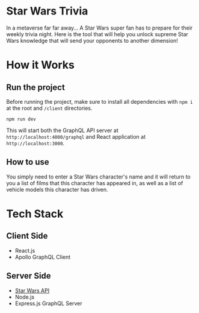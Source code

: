 # Star Wars Trivia
In a metaverse far far away... A Star Wars super fan has to prepare for their weekly trivia night. Here is the tool that will help you unlock supreme Star Wars knowledge that will send your opponents to another dimension!

# How it Works

## Run the project
Before running the project, make sure to install all dependencies with `npm i` at the root and `/client` directories. 

```
npm run dev
```
This will start both the GraphQL API server at `http://localhost:4000/graphql` and React application at `http://localhost:3000`. 

## How to use
You simply need to enter a Star Wars character's name and it will return to you a list of films that this character has appeared in, as well as a list of vehicle models this character has driven. 

# Tech Stack
## Client Side
- React.js 
- Apollo GraphQL Client 

## Server Side 
- [Star Wars API](https://swapi.dev/)
- Node.js
- Express.js GraphQL Server
